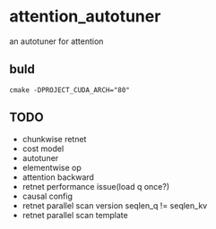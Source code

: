 # attention_autotuner
an autotuner for attention

## buld
```
cmake -DPROJECT_CUDA_ARCH="80"
```
## TODO
- chunkwise retnet
- cost model
- autotuner
- elementwise op
- attention backward
- retnet performance issue(load q once?)
- causal config
- retnet parallel scan version seqlen_q != seqlen_kv
- retnet parallel scan template
